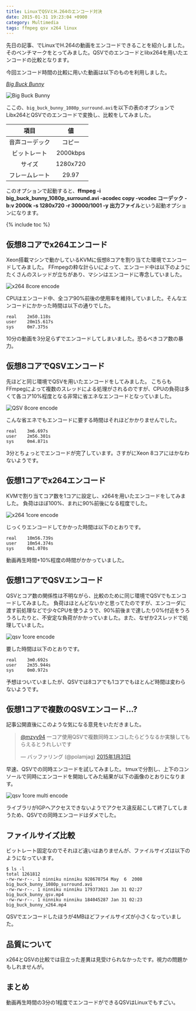 ```yaml
---
title: LinuxでQSVとH.264のエンコード対決
date: 2015-01-31 19:23:04 +0900
category: Multimedia
tags: ffmpeg qsv x264 linux
---
```


先日の記事、でLinuxでH.264の動画をエンコードできることを紹介しました。
そのベンチマークをとってみました。QSVでのエンコードとlibx264を用いたエンコードの比較となります。

今回エンコード時間の比較に用いた動画は以下のものを利用しました。

*[Big Buck Bunny](http://www.bigbuckbunny.org)*

![Big Buck Bunny](/assets/images/2015/01/31/big-buck-bunny.png)

ここの、`big_buck_bunny_1080p_surround.avi`を以下の表のオプションでLibx264とQSVでのエンコードで変換し、比較をしてみました。

項目 | 値
:-----:|:-----:
音声コーデック| コピー
ビットレート|2000kbps
サイズ| 1280x720
フレームレート| 29.97

このオプションで起動すると、**ffmpeg -i big_buck_bunny_1080p_surround.avi -acodec copy -vcodec コーデック -b:v 2000k -s 1280x720 -r 30000/1001 -y 出力ファイル**という起動オプションになります。


<!-- more -->
{% include toc %}


## 仮想8コアでx264エンコード

Xeon搭載マシンで動かしているKVMに仮想8コアを割り当てた環境でエンコードしてみました。
FFmpegの粋な計らいによって、エンコード中は以下のようにたくさんのスレッドが立ちがあり、マシンはエンコードに専念していました。

![x264 8core encode](/assets/images/2015/01/31/x264-8core-encode.png)

CPUはエンコード中、全コア90%前後の使用率を維持していました。そんなエンコードにかかった時間は以下の通りでした。

```
real    2m50.118s
user    20m15.617s
sys     0m7.375s
```

10分の動画を3分足らずでエンコードしてしまいました。恐るべきコア数の暴力。


## 仮想8コアでQSVエンコード

先ほどと同じ環境でQSVを用いたエンコードをしてみました。
こちらもFFmpegによって複数のスレッドによる処理がされるのですが、CPUの負荷は多くて各コア10%程度となる非常に省エネなエンコードとなっていました。


![QSV 8core encode](/assets/images/2015/01/31/qsv-8core-encode.png)

こんな省エネでもエンコードに要する時間はそれほどかかりませんでした。

```
real    3m6.697s
user    2m56.301s
sys     0m4.871s
```

3分とちょっとでエンコードが完了しています。さすがにXeon 8コアにはかなわないようです。


## 仮想1コアでx264エンコード

KVMで割り当てコア数を1コアに設定し、x264を用いたエンコードをしてみました。
負荷はほぼ100%、まれに90%前後になる程度でした。


![x264 1core encode](/assets/images/2015/01/31/x264-1core-encode.png)

じっくりエンコードしてかかった時間は以下のとおりです。

```
real    10m56.739s
user    10m54.374s
sys     0m1.070s
```

動画再生時間+10%程度の時間がかかっていました。


## 仮想1コアでQSVエンコード

QSVとコア数の関係性は不明ながら、比較のために同じ環境でQSVでもエンコードしてみました。
負荷はほとんどないかと思ってたのですが、エンコーダに渡す前処理などで少々CPUを使うようで、90%前後まで達したり0%付近をうろうろしたりと、不安定な負荷がかかっていました。また、なぜか2スレッドで処理していました。

![qsv 1core encode](/assets/images/2015/01/31/qsv-1core-encode.png)

要した時間は以下のとおりです。

```
real    3m0.692s
user    2m35.944s
sys     0m0.972s
```

予想はついていましたが、QSVでは8コアでも1コアでもほとんど時間は変わらないようです。

## 仮想1コアで複数のQSVエンコード...?

記事公開直後にこのような気になる意見をいただきました。

<blockquote class="twitter-tweet" data-conversation="none" data-lang="ja"><p lang="ja" dir="ltr"><a href="https://twitter.com/mzyy94">@mzyy94</a> 一コア使用QSVで複数同時エンコしたらどうなるか実験してもらえるとうれしいです</p>&mdash; バッファリング (@polamjag) <a href="https://twitter.com/polamjag/status/561469823561920513">2015年1月31日</a></blockquote>
<script async src="//platform.twitter.com/widgets.js" charset="utf-8"></script>

早速、QSVでの同時エンコードを試してみました。
tmuxで分割し、上下のコンソールで同時にエンコードを開始してみた結果が以下の画像のとおりになります。

![qsv 1core multi encode](/assets/images/2015/01/31/qsv-1core-multi-encode.png)

ライブラリがIGPへアクセスできないようでアクセス違反起こして終了してしまうため、QSVでの同時エンコードはダメでした。

## ファイルサイズ比較
ビットレート固定なのでそれほど違いはありませんが、ファイルサイズは以下のようになっています。

```
$ ls -l
total 1261812
-rw-rw-r--. 1 ninniku ninniku 928670754 May  6  2008 big_buck_bunny_1080p_surround.avi
-rw-rw-r--. 1 ninniku ninniku 179373021 Jan 31 02:27 big_buck_bunny_qsv.mp4
-rw-rw-r--. 1 ninniku ninniku 184045287 Jan 31 02:23 big_buck_bunny_x264.mp4
```

QSVでエンコードしたほうが4MBほどファイルサイズが小さくなっていました。

## 品質について

x264とQSVの比較では目立った差異は見受けられなかったです。視力の問題かもしれませんが。

## まとめ

動画再生時間の3分の1程度でエンコードができるQSVはLinuxでもすごい。
